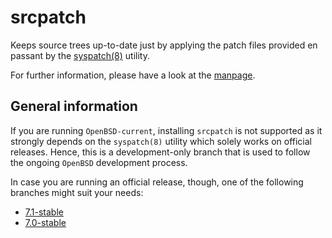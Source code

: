 # srcpatch

Keeps source trees up-to-date just by applying the patch files provided en passant by the [syspatch(8)](http://man.openbsd.org/syspatch) utility.

For further information, please have a look at the [manpage](https://mpfr.net/man/srcpatch/current/srcpatch.8.html).

## General information

If you are running `OpenBSD-current`, installing `srcpatch` is not supported as it strongly depends on the `syspatch(8)` utility which solely works on official releases. Hence, this is a development-only branch that is used to follow the ongoing `OpenBSD` development process.

In case you are running an official release, though, one of the following branches might suit your needs:
* [7.1-stable](https://github.com/mpfr/srcpatch/tree/7.1-stable)
* [7.0-stable](https://github.com/mpfr/srcpatch/tree/7.0-stable)
